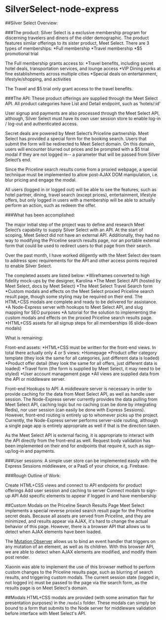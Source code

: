 # SilverSelect-node-express

##Silver Select Overview:

###The product:
Silver Select is a exclusive membership program for discerning travelers and diners of the older demographic. The product features similar offerings to its sister product, Meet Select. There are 3 types of memberships:
  *Full membership
  *Travel membership
  *$5 promotional trial

The Full membership grants access to:
  *Travel benefits, including secret hotel deals, transportation services, and lounge access
  *VIP Dining perks at fine establishments across multiple cities
  *Special deals on entertainment, lifestyle/shopping, and activities

The Travel and $5 trial only grant access to the travel benefits.

###The API:
These product offerings are supplied through the Meet Select API. All product categories have List and Detail endpoint, such as ‘hotels/:id’

User signup and payments are also processed through the Meet Select API, although, Silver Select must have its own user session store to enable log-in / log-out and authenticated access.

Secret deals are powered by Meet Select’s Priceline partnership. Meet Select has provided a special form for the booking search. Users that submit the form will be redirected to Meet Select domain. On this domain, users will encounter blurred out prices and be prompted with a $5 trial modal if they are not logged in-- a parameter that will be passed from Silver Select’s end.

Since the Priceline search results come from a proxied webpage, a special technique must be implemented to allow post-AJAX DOM manipulation, i.e. blur pricing and engage the modal.

All users (logged in or logged out) will be able to see the features, such as hotel partner, dining, travel search (except prices), entertainment, lifestyle offers, but only logged in users with a membership will be able to actually perform an action, such as redeem the offer.

###What has been accomplished:

The major initial step of the project was to define and research Meet Select’s capability to supply Silver Select with an API. At the start of scoping, Meet Select did not have an external API. Additionally, they had no way to modifying the Priceline search results page, nor an portable external form that could be used to redirect users to that page from their search.

Over the past month, I have worked diligently with the Meet Select dev team to address spec requirements for the API and other access points required to enable Silver Select.

The completed assets are listed below:
  *Wireframes converted to high fidelity mock-ups by the designer, Karolina
  *The Meet Select API (hosted by Meet Select, docs by Meet Select)
  *The Meet Select Travel Search form
  *Custom modals and effects on the Meet Select proxied Priceline search result page, though some styling may be required on their end. The HTML+CSS modals are complete and ready to be delivered for assistance.
  *A Node-Express server with hookups to Meet Select API, and slug mapping for SEO purposes
  *A tutorial for the solution to implementing the custom modals and effects on the proxied Priceline search results page.
  *HTML+CSS assets for all signup steps for all memberships (6 slide-down modals)

What is remaining:

Front-end assets:
  *HTML+CSS must be written for the front-end views. In total there actually only 4 or 5 views:
    *Homepage
    *Product offer category template (they look the same for all categories, just different data is loaded)
    *Product offer detail (they look the same for all offers, just different data is loaded)
    *Travel form (the form is supplied by Meet Select, it may need to be styled)
    *User account management page
    *All views are supplied data from the API or middleware server.

Front-end Hookups to API:
A middleware server is necessary in order to provide caching for the data from Meet Select API, as well as handle user session. The Node-Express server currently provides the data pulling from Meet Select API, caching logic but no caching (can be done by integrating Redis), nor user session (can easily be done with Express Sessions). However, front-end routing is entirely up to whomever picks up the project. Currently, the Node-Express server performs server-side routing, although a single page app is entirely appropriate as well if that is the direction taken.

As the Meet Select API is external facing, it is appropriate to interact with the API directly from the front-end as well. Request body validation has been implemented on their end for endpoints that require it, such as sign-up/log-in and payments.

###User sessions:
A simple user store can be implemented easily with the Express Sessions middleware, or a PaaS of your choice, e.g. Firebase.

###Rough Outline of Work:

Create HTML+CSS views and connect to API endpoints for product offerings
Add user session and caching to server
Connect modals to sign-up API
Add specific elements to appear if logged in and have membership

##Custom Modals on the Priceline Search Results Page
Meet Select implements a special reverse proxied search result page for the Priceline secret deals. Because all assets are served from Priceline, and they are minimized, and results appear via AJAX, it's hard to change the actual behavior of this page. However, there is a browser API that allows us to detect when AJAX elements have been loaded.

The [Mutation Observer](https://developer.mozilla.org/en-US/docs/Web/API/MutationObserver) allows us to bind an event handler that triggers on any mutation of an element, as well as its children. With this browser API, we are able to detect when AJAX elements are modified, and modify them post render.

Xiaonin was able to implement the use of this browser method to perform custom changes to the Priceline results page, such as blurring of search results, and triggering custom modals. The current session state (logged in, not logged in) must be passed to the page via the search form, as the results page is on Meet Select's domain.

##Modals
HTML+CSS modals are provided (with some animation flair for presentation purposes) in the `/modals` folder. These modals can simply be bound to a form that submits to the Node server for middleware validation before interface with Meet Select's API.